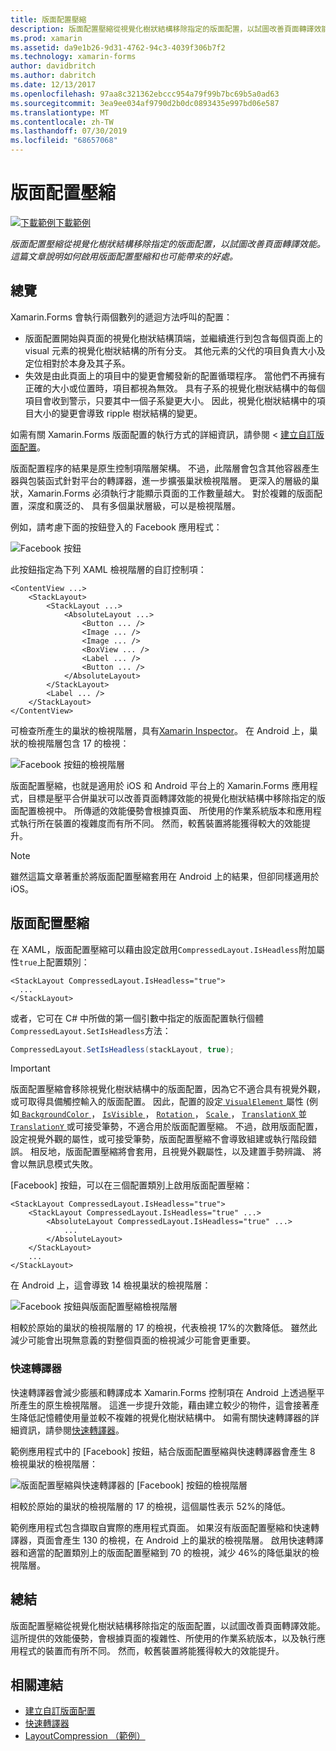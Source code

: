 ```yaml
---
title: 版面配置壓縮
description: 版面配置壓縮從視覺化樹狀結構移除指定的版面配置，以試圖改善頁面轉譯效能。 這篇文章說明如何啟用版面配置壓縮和也可能帶來的好處。
ms.prod: xamarin
ms.assetid: da9e1b26-9d31-4762-94c3-4039f306b7f2
ms.technology: xamarin-forms
author: davidbritch
ms.author: dabritch
ms.date: 12/13/2017
ms.openlocfilehash: 97aa8c321362ebccc954a79f99b7bc69b5a0ad63
ms.sourcegitcommit: 3ea9ee034af9790d2b0dc0893435e997bd06e587
ms.translationtype: MT
ms.contentlocale: zh-TW
ms.lasthandoff: 07/30/2019
ms.locfileid: "68657068"
---
```

# <a name="layout-compression"></a>版面配置壓縮

[![下載範例](~/media/shared/download.png)下載範例](https://docs.microsoft.com/samples/xamarin/xamarin-forms-samples/userinterface-layoutcompression)

_版面配置壓縮從視覺化樹狀結構移除指定的版面配置，以試圖改善頁面轉譯效能。這篇文章說明如何啟用版面配置壓縮和也可能帶來的好處。_

## <a name="overview"></a>總覽

Xamarin.Forms 會執行兩個數列的遞迴方法呼叫的配置：

- 版面配置開始與頁面的視覺化樹狀結構頂端，並繼續進行到包含每個頁面上的 visual 元素的視覺化樹狀結構的所有分支。 其他元素的父代的項目負責大小及定位相對於本身及其子系。
- 失效是由此頁面上的項目中的變更會觸發新的配置循環程序。 當他們不再擁有正確的大小或位置時，項目都視為無效。 具有子系的視覺化樹狀結構中的每個項目會收到警示，只要其中一個子系變更大小。 因此，視覺化樹狀結構中的項目大小的變更會導致 ripple 樹狀結構的變更。

如需有關 Xamarin.Forms 版面配置的執行方式的詳細資訊，請參閱 <<c0> [ 建立自訂版面配置](~/xamarin-forms/user-interface/layouts/custom.md)。

版面配置程序的結果是原生控制項階層架構。 不過，此階層會包含其他容器產生器與包裝函式針對平台的轉譯器，進一步擴張巢狀檢視階層。 更深入的層級的巢狀，Xamarin.Forms 必須執行才能顯示頁面的工作數量越大。 對於複雜的版面配置，深度和廣泛的、 具有多個巢狀層級，可以是檢視階層。

例如，請考慮下面的按鈕登入的 Facebook 應用程式：

![](layout-compression-images/facebook-button.png "Facebook 按鈕")

此按鈕指定為下列 XAML 檢視階層的自訂控制項：

```xaml
<ContentView ...>
    <StackLayout>
        <StackLayout ...>
            <AbsoluteLayout ...>
                <Button ... />    
                <Image ... />
                <Image ... />
                <BoxView ... />
                <Label ... />
                <Button ... />
            </AbsoluteLayout>
        </StackLayout>
        <Label ... />
    </StackLayout>    
</ContentView>
```

可檢查所產生的巢狀的檢視階層，具有[Xamarin Inspector](~/tools/inspector/index.md)。 在 Android 上，巢狀的檢視階層包含 17 的檢視：

![](layout-compression-images/no-compression.png "Facebook 按鈕的檢視階層")

版面配置壓縮，也就是適用於 iOS 和 Android 平台上的 Xamarin.Forms 應用程式，目標是壓平合併巢狀可以改善頁面轉譯效能的視覺化樹狀結構中移除指定的版面配置檢視中。 所傳遞的效能優勢會根據頁面、 所使用的作業系統版本和應用程式執行所在裝置的複雜度而有所不同。 然而，較舊裝置將能獲得較大的效能提升。

> [!NOTE]
> 雖然這篇文章著重於將版面配置壓縮套用在 Android 上的結果，但卻同樣適用於 iOS。

## <a name="layout-compression"></a>版面配置壓縮

在 XAML，版面配置壓縮可以藉由設定啟用`CompressedLayout.IsHeadless`附加屬性`true`上配置類別：

```xaml
<StackLayout CompressedLayout.IsHeadless="true">
  ...
</StackLayout>   
```

或者，它可在 C# 中所做的第一個引數中指定的版面配置執行個體`CompressedLayout.SetIsHeadless`方法：

```csharp
CompressedLayout.SetIsHeadless(stackLayout, true);
```

> [!IMPORTANT]
> 版面配置壓縮會移除視覺化樹狀結構中的版面配置，因為它不適合具有視覺外觀，或可取得具備觸控輸入的版面配置。 因此，配置的設定[ `VisualElement` ](xref:Xamarin.Forms.VisualElement)屬性 (例如[ `BackgroundColor` ](xref:Xamarin.Forms.VisualElement.BackgroundColor)， [ `IsVisible` ](xref:Xamarin.Forms.VisualElement.IsVisible)， [ `Rotation` ](xref:Xamarin.Forms.VisualElement.Rotation)， [ `Scale` ](xref:Xamarin.Forms.VisualElement.Scale)， [ `TranslationX` ](xref:Xamarin.Forms.VisualElement.TranslationX)並[ `TranslationY` ](xref:Xamarin.Forms.VisualElement.TranslationY)或可接受筆勢，不適合用於版面配置壓縮。 不過，啟用版面配置，設定視覺外觀的屬性，或可接受筆勢，版面配置壓縮不會導致組建或執行階段錯誤。 相反地，版面配置壓縮將會套用，且視覺外觀屬性，以及建置手勢辨識、 將會以無訊息模式失敗。

[Facebook] 按鈕，可以在三個配置類別上啟用版面配置壓縮：

```xaml
<StackLayout CompressedLayout.IsHeadless="true">
    <StackLayout CompressedLayout.IsHeadless="true" ...>
        <AbsoluteLayout CompressedLayout.IsHeadless="true" ...>
            ...
        </AbsoluteLayout>
    </StackLayout>
    ...
</StackLayout>  
```

在 Android 上，這會導致 14 檢視巢狀的檢視階層：

![](layout-compression-images/layout-compression.png "Facebook 按鈕與版面配置壓縮檢視階層")

相較於原始的巢狀的檢視階層的 17 的檢視，代表檢視 17%的次數降低。 雖然此減少可能會出現無意義的對整個頁面的檢視減少可能會更重要。

### <a name="fast-renderers"></a>快速轉譯器

快速轉譯器會減少膨脹和轉譯成本 Xamarin.Forms 控制項在 Android 上透過壓平所產生的原生檢視階層。 這進一步提升效能，藉由建立較少的物件，這會接著產生降低記憶體使用量並較不複雜的視覺化樹狀結構中。 如需有關快速轉譯器的詳細資訊，請參閱[快速轉譯器](~/xamarin-forms/internals/fast-renderers.md)。

範例應用程式中的 [Facebook] 按鈕，結合版面配置壓縮與快速轉譯器會產生 8 檢視巢狀的檢視階層：

![](layout-compression-images/layout-compression-with-fast-renderers.png "版面配置壓縮與快速轉譯器的 [Facebook] 按鈕的檢視階層")

相較於原始的巢狀的檢視階層的 17 的檢視，這個屬性表示 52%的降低。

範例應用程式包含擷取自實際的應用程式頁面。 如果沒有版面配置壓縮和快速轉譯器，頁面會產生 130 的檢視，在 Android 上的巢狀的檢視階層。 啟用快速轉譯器和適當的配置類別上的版面配置壓縮到 70 的檢視，減少 46%的降低巢狀的檢視階層。

## <a name="summary"></a>總結

版面配置壓縮從視覺化樹狀結構移除指定的版面配置，以試圖改善頁面轉譯效能。 這所提供的效能優勢，會根據頁面的複雜性、所使用的作業系統版本，以及執行應用程式的裝置而有所不同。 然而，較舊裝置將能獲得較大的效能提升。


## <a name="related-links"></a>相關連結

- [建立自訂版面配置](~/xamarin-forms/user-interface/layouts/custom.md)
- [快速轉譯器](~/xamarin-forms/internals/fast-renderers.md)
- [LayoutCompression （範例）](https://docs.microsoft.com/samples/xamarin/xamarin-forms-samples/userinterface-layoutcompression)
